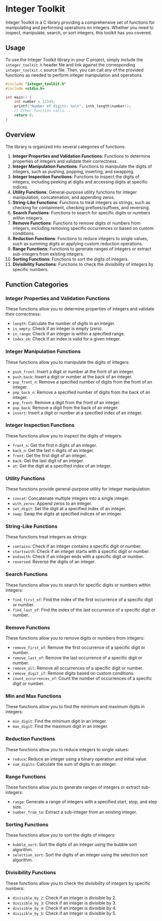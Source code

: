 # Integer Toolkit

Integer Toolkit is a C library providing a comprehensive set of functions for manipulating and performing operations on integers. Whether you need to inspect, manipulate, search, or sort integers, this toolkit has you covered.

## Usage

To use the Integer Toolkit library in your C project, simply include the `integer_toolkit.h` header file and link against the corresponding `integer_toolkit.c` source file. Then, you can call any of the provided functions as needed to perform integer manipulation and operations.

```c
#include "integer_toolkit.h"
#include <stdio.h>

int main() {
    int number = 12345;
    printf("Number of digits: %u\n", intk_length(number));
    // Other function calls...
    return 0;
}
```

## Overview

The library is organized into several categories of functions:

1. **Integer Properties and Validation Functions**: Functions to determine properties of integers and validate their correctness.
2. **Integer Manipulation Functions**: Functions to manipulate the digits of integers, such as pushing, popping, inserting, and swapping.
3. **Integer Inspection Functions**: Functions to inspect the digits of integers, including peeking at digits and accessing digits at specific indices.
4. **Utility Functions**: General-purpose utility functions for integer manipulation, concatenation, and appending zeros.
5. **String-Like Functions**: Functions to treat integers as strings, such as checking for containment, checking prefixes/suffixes, and reversing.
6. **Search Functions**: Functions to search for specific digits or numbers within integers.
7. **Remove Functions**: Functions to remove digits or numbers from integers, including removing specific occurrences or based on custom conditions.
8. **Reduction Functions**: Functions to reduce integers to single values, such as summing digits or applying custom reduction operations.
9. **Range Functions**: Functions to generate ranges of integers or extract sub-integers from existing integers.
10. **Sorting Functions**: Functions to sort the digits of integers.
11. **Divisibility Functions**: Functions to check the divisibility of integers by specific numbers.

## Function Categories

### Integer Properties and Validation Functions

These functions allow you to determine properties of integers and validate their correctness:
- `length`: Calculate the number of digits in an integer.
- `is_empty`: Check if an integer is empty (zero).
- `in_range`: Check if an integer is within a specified range.
- `index_ok`: Check if an index is valid for a given integer.

### Integer Manipulation Functions

These functions allow you to manipulate the digits of integers:
- `push_front`: Insert a digit or number at the front of an integer.
- `push_back`: Insert a digit or number at the back of an integer.
- `pop_front_n`: Remove a specified number of digits from the front of an integer.
- `pop_back_n`: Remove a specified number of digits from the back of an integer.
- `pop_front`: Remove a digit from the front of an integer.
- `pop_back`: Remove a digit from the back of an integer.
- `insert`: Insert a digit or number at a specified index of an integer.

### Integer Inspection Functions

These functions allow you to inspect the digits of integers:
- `front_n`: Get the first n digits of an integer.
- `back_n`: Get the last n digits of an integer.
- `front`: Get the first digit of an integer.
- `back`: Get the last digit of an integer.
- `at`: Get the digit at a specified index of an integer.

### Utility Functions

These functions provide general-purpose utility for integer manipulation:
- `concat`: Concatenate multiple integers into a single integer.
- `with_zeros`: Append zeros to an integer.
- `set_digit`: Set the digit at a specified index of an integer.
- `swap`: Swap the digits at specified indices of an integer.

### String-Like Functions

These functions treat integers as strings:
- `contains`: Check if an integer contains a specific digit or number.
- `startswith`: Check if an integer starts with a specific digit or number.
- `endswith`: Check if an integer ends with a specific digit or number.
- `reversed`: Reverse the digits of an integer.

### Search Functions

These functions allow you to search for specific digits or numbers within integers:
- `find_first_of`: Find the index of the first occurrence of a specific digit or number.
- `find_last_of`: Find the index of the last occurrence of a specific digit or number.

### Remove Functions

These functions allow you to remove digits or numbers from integers:
- `remove_first_of`: Remove the first occurrence of a specific digit or number.
- `remove_last_of`: Remove the last occurrence of a specific digit or number.
- `remove_all`: Remove all occurrences of a specific digit or number.
- `remove_digit_if`: Remove digits based on custom conditions.
- `count_occurrences_of`: Count the number of occurrences of a specific digit or number.

### **Min and Max Functions**

These functions allow you to find the minimum and maximum digits in integers:
- `min_digit`: Find the minimum digit in an integer.
- `max_digit`: Find the maximum digit in an integer.

### Reduction Functions

These functions allow you to reduce integers to single values:
- `reduce`: Reduce an integer using a binary operation and initial value.
- `sum_digits`: Calculate the sum of digits in an integer.

### Range Functions

These functions allow you to generate ranges of integers or extract sub-integers:
- `range`: Generate a range of integers with a specified start, stop, and step size.
- `number_from_to`: Extract a sub-integer from an existing integer.

### Sorting Functions

These functions allow you to sort the digits of integers:
- `bubble_sort`: Sort the digits of an integer using the bubble sort algorithm.
- `selection_sort`: Sort the digits of an integer using the selection sort algorithm.

### Divisibility Functions

These functions allow you to check the divisibility of integers by specific numbers:
- `divisible_by_2`: Check if an integer is divisible by 2.
- `divisible_by_3`: Check if an integer is divisible by 3.
- `divisible_by_4`: Check if an integer is divisible by 4.
- `divisible_by_5`: Check if an integer is divisible by 5.
